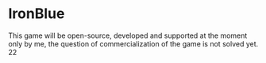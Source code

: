 # IronBlue

This game will be open-source, developed and supported at the moment only by me, the question of commercialization of the game is not solved yet.
22